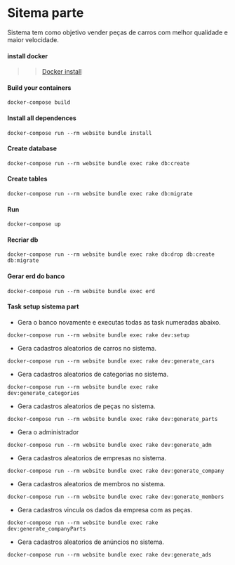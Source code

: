 # Sitema parte
Sistema tem como objetivo vender peças de carros com melhor qualidade e maior velocidade. 
#### install docker 
>> [Docker install](https://www.docker.com/community-edition)
#### Build your containers
```
docker-compose build
```
#### Install all dependences
```
docker-compose run --rm website bundle install
```
#### Create database
```
docker-compose run --rm website bundle exec rake db:create
```
#### Create tables
```
docker-compose run --rm website bundle exec rake db:migrate
```
#### Run
```
docker-compose up
```
#### Recriar db
```
docker-compose run --rm website bundle exec rake db:drop db:create db:migrate
```
#### Gerar erd do banco 
```
docker-compose run --rm website bundle exec erd
```
#### Task setup sistema part
 * Gera o banco novamente e executas todas as task numeradas abaixo.
```
docker-compose run --rm website bundle exec rake dev:setup
```
* Gera cadastros aleatorios de carros no sistema.
```
docker-compose run --rm website bundle exec rake dev:generate_cars
```
* Gera cadastros aleatorios de categorias no sistema.
```
docker-compose run --rm website bundle exec rake dev:generate_categories
```
* Gera cadastros aleatorios de peças no sistema.
```
docker-compose run --rm website bundle exec rake dev:generate_parts
```
* Gera o administrador
```
docker-compose run --rm website bundle exec rake dev:generate_adm
```
* Gera cadastros aleatorios de empresas no sistema.
```
docker-compose run --rm website bundle exec rake dev:generate_company
```
* Gera cadastros aleatorios de membros no sistema.
```
docker-compose run --rm website bundle exec rake dev:generate_members
```
* Gera cadastros vincula os dados da empresa com as peças.
```
docker-compose run --rm website bundle exec rake dev:generate_companyParts
```
* Gera cadastros aleatorios de anúncios no sistema.
```
docker-compose run --rm website bundle exec rake dev:generate_ads
```
